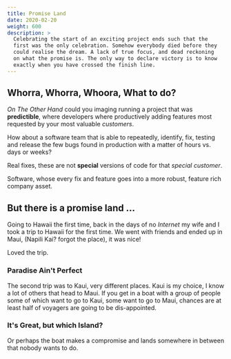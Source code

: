 ```yaml
---
title: Promise Land 
date: 2020-02-20
weight: 600
description: >
  Celebrating the start of an exciting project ends such that the
  first was the only celebration. Somehow everybody died before they
  could realise the dream. A lack of true focus, and dead reckoning
  on what the promise is. The only way to declare victory is to know 
  exactly when you have crossed the finish line.
---
```


## Whorra, Whorra, Whoora, What to do?

_On The Other Hand_ could you imaging running a project that was
**predictible**, where developers where productively adding features
most requested by your most valuable _customers_.

How about a software team that is able to repeatedly, identify, fix,
testing and release the few bugs found in production with a matter of
hours vs. days or weeks?

Real fixes, these are not **special** versions of code for that
_special customer_. 

Software, whose every fix and feature goes into a more robust, feature
rich company asset.

## But there is a promise land ...

Going to Hawaii the first time, back in the days of no _Internet_ my
wife and I took a trip to Hawaii for the first time.  We went with
friends and ended up in Maui, (Napili Kai? forgot the place), it was nice!

Loved the trip.

### Paradise Ain't Perfect

The second trip was to Kaui, very different places. Kaui is my choice,
I know a lot of others that head to Maui.  If you get in a boat with a
group of people some of which want to go to Kaui, some want to go to
Maui, chances are at least half of voyagers are going to be
dis-appointed.

### It's Great, but which Island?

Or perhaps the boat makes a compromise and lands somewhere in between
that nobody wants to do.

